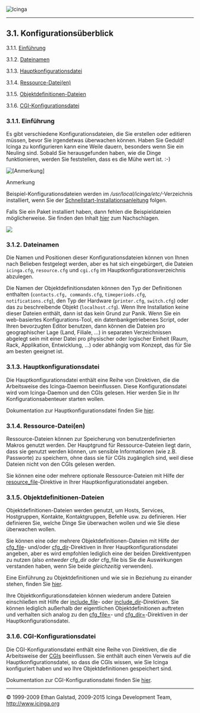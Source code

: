  ![Icinga](../images/logofullsize.png "Icinga") 

* * * * *

3.1. Konfigurationsüberblick
----------------------------

3.1.1. [Einführung](config.md#introduction)

3.1.2. [Dateinamen](config.md#config-filenames)

3.1.3. [Hauptkonfigurationsdatei](config.md#mainconfigfile)

3.1.4. [Ressource-Datei(en)](config.md#resourcefile)

3.1.5. [Objektdefinitionen-Dateien](config.md#objectdefinitionfiles)

3.1.6. [CGI-Konfigurationsdatei](config.md#cgiconfigfile)

### 3.1.1. Einführung

Es gibt verschiedene Konfigurationsdateien, die Sie erstellen oder
editieren müssen, bevor Sie irgendetwas überwachen können. Haben Sie
Geduld! Icinga zu konfigurieren kann eine Weile dauern, besonders wenn
Sie ein Neuling sind. Sobald Sie herausgefunden haben, wie die Dinge
funktionieren, werden Sie feststellen, dass es die Mühe wert ist. :-)

![[Anmerkung]](../images/note.png)

Anmerkung

Beispiel-Konfigurationsdateien werden im
*/usr/local/icinga/etc/*-Verzeichnis installiert, wenn Sie der
[Schnellstart-Installationsanleitung](quickstart.md "2.3. Schnellstart-Installationsanleitungen")
folgen.

Falls Sie ein Paket installiert haben, dann fehlen die Beispieldateien
möglicherweise. Sie finden den Inhalt
[hier](sample-config.md "13.1. Beispielkonfigurationsdateien und Definitionen")
zum Nachschlagen.

![](../images/configoverview.png)

### 3.1.2. Dateinamen

Die Namen und Positionen dieser Konfigurationsdateien können von Ihnen
nach Belieben festgelegt werden, aber es hat sich eingebürgert, die
Dateien `icinga.cfg`, `resource.cfg` und
`cgi.cfg` im Hauptkonfigurationsverzeichnis abzulegen.

Die Namen der Objektdefinitionsdaten können den Typ der Definitionen
enthalten (`contacts.cfg, commands.cfg`,
`timeperiods.cfg`, `notifications.cfg`), den Typ
der Hardware (`printer.cfg`, `switch.cfg`) oder
das zu beschreibende Objekt (`localhost.cfg`). Wenn Ihre
Installation keine dieser Dateien enthält, dann ist das kein Grund zur
Panik. Wenn Sie ein web-basiertes Konfigurations-Tool, ein
datenbankgetriebenes Script, oder Ihren bevorzugten Editor benutzen,
dann können die Dateien pro geographischer Lage (Land, Filiale, ...) in
separaten Verzeichnissen abgelegt sein mit einer Datei pro physischer
oder logischer Einheit (Raum, Rack, Applikation, Entwicklung, ...) oder
abhängig vom Konzept, das für Sie am besten geeignet ist.

### 3.1.3. Hauptkonfigurationsdatei

Die Hauptkonfigurationsdatei enthält eine Reihe von Direktiven, die die
Arbeitsweise des Icinga-Daemon beeinflussen. Diese Konfigurationsdatei
wird vom Icinga-Daemon und den CGIs gelesen. Hier werden Sie in Ihr
Konfigurationsabenteuer starten wollen.

Dokumentation zur Hauptkonfigurationsdatei finden Sie
[hier](configmain.md "3.2. Optionen der Hauptkonfigurationsdatei").

### 3.1.4. Ressource-Datei(en)

Ressource-Dateien können zur Speicherung von benutzerdefinierten Makros
genutzt werden. Der Hauptgrund für Ressource-Dateien liegt darin, dass
sie genutzt werden können, um sensible Informationen (wie z.B.
Passworte) zu speichern, ohne dass sie für CGIs zugänglich sind, weil
diese Dateien nicht von den CGIs gelesen werden.

Sie können eine oder mehrere optionale Ressource-Dateien mit Hilfe der
[resource\_file](configmain.md#configmain-resource_file)-Direktive in
Ihrer Hauptkonfigurationsdatei angeben.

### 3.1.5. Objektdefinitionen-Dateien

Objektdefinitionen-Dateien werden genutzt, um Hosts, Services,
Hostgruppen, Kontakte, Kontaktgruppen, Befehle usw. zu definieren. Hier
definieren Sie, welche Dinge Sie überwachen wollen und wie Sie diese
überwachen wollen.

Sie können eine oder mehrere Objektdefinitionen-Dateien mit Hilfe der
[cfg\_file](configmain.md#configmain-cfg_file)- und/oder
[cfg\_dir](configmain.md#configmain-cfg_dir)-Direktiven in Ihrer
Hauptkonfigurationsdatei angeben, aber es wird empfohlen lediglich eine
der beiden Direktiventypen zu nutzen (also *entweder* cfg\_dir *oder*
cfg\_file bis Sie die Auswirkungen verstanden haben, wenn Sie beide
*gleichzeitig* verwenden).

Eine Einführung zu Objektdefinitionen und wie sie in Beziehung zu
einander stehen, finden Sie
[hier](configobject.md "3.3. Überblick Objektkonfiguration").

Ihre Objektkonfigurationsdateien können wiederum andere Dateien
einschließen mit Hilfe der
[include\_file](configobject.md#configobject-include_file)- oder
[include\_dir](configobject.md#configobject-include_dir)-Direktiven.
Sie können lediglich außerhalb der eigentlichen Objektdefinitionen
auftreten und verhalten sich analog zu den
[cfg\_file=](configmain.md#configmain-cfg_file)- und
[cfg\_dir=](configmain.md#configmain-cfg_dir)-Direktiven in der
Hauptkonfigurationsdatei.

### 3.1.6. CGI-Konfigurationsdatei

Die CGI-Konfigurationsdatei enthält eine Reihe von Direktiven, die die
Arbeitsweise der
[CGIs](cgis.md "6.1. Icinga Classic UI: Informationen über die Classic UI-Module")
beeinflussen. Sie enthält auch einen Verweis auf die
Hauptkonfigurationsdatei, so dass die CGIs wissen, wie Sie Icinga
konfiguriert haben und wo Ihre Objektdefinitionen gespeichert sind.

Dokumentation zur CGI-Konfigurationsdatei finden Sie
[hier](configcgi.md "3.6. Optionen CGI-Konfigurationsdatei").

* * * * *


© 1999-2009 Ethan Galstad, 2009-2015 Icinga Development Team,
http://www.icinga.org

